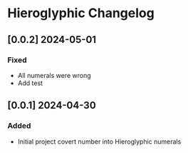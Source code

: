 # Hieroglyphic Changelog
<!-- https://keepachangelog.com/en/1.0.0/ -->

## [0.0.2]  2024-05-01
### Fixed
- All numerals were wrong
- Add test

## [0.0.1]  2024-04-30
### Added
- Initial project covert number into Hieroglyphic numerals
